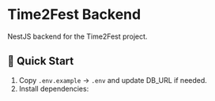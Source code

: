 # Time2Fest Backend

NestJS backend for the Time2Fest project.

## 🚀 Quick Start

1. Copy `.env.example` → `.env` and update DB_URL if needed.
2. Install dependencies: